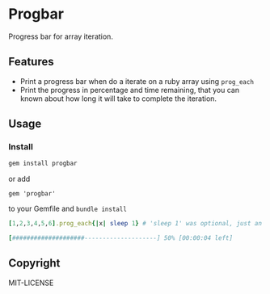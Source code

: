 Progbar
=======

Progress bar for array iteration.

## Features

* Print a progress bar when do a iterate on a ruby array using `prog_each`
* Print the progress in percentage and time remaining, that you can known about how long it will take to complete the iteration.

## Usage

### Install

```bash
gem install progbar
```

or add


```
gem 'progbar'
```

to your Gemfile and `bundle install`


```ruby
[1,2,3,4,5,6].prog_each{|x| sleep 1} # 'sleep 1' was optional, just an example
```

```ruby
[####################--------------------] 50% [00:00:04 left]
```

## Copyright
MIT-LICENSE
